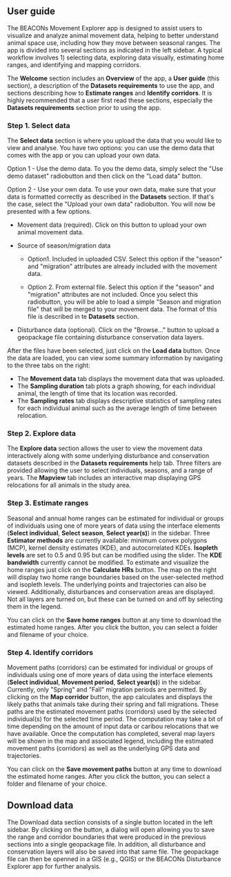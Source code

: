 ## User guide

The BEACONs Movement Explorer app is designed to assist users to visualize and analyze animal movement data, helping to better understand animal space use, including how they move between seasonal ranges. The app is divided into several sections as indicated in the left sidebar. A typical workflow involves 1) selecting data, exploring data visually, estimating home ranges, and identifying and mapping corridors.

The **Welcome** section includes an **Overview** of the app, a **User guide** (this section), a description of the **Datasets requirements** to use the app, and sections describing how to **Estimate ranges** and **Identify corridors**. It is highly recommended that a user first read these sections, especially the **Datasets requirements** section prior to using the app.

### Step 1. Select data

The **Select data** section is where you upload the data that you would like to view and analyse. You have two options: you can use the demo data that comes with the app or you can upload your own data.

Option 1 - Use the demo data. To you the demo data, simply select the "Use demo dataset" radiobutton and then click on the "Load data" button.

Option 2 - Use your own data. To use your own data, make sure that your data is formatted correctly as described in the **Datasets** section. If that's the case, select the "Upload your own data" radiobutton. You will now be presented with a few options.

-   Movement data (required). Click on this button to upload your own animal movement data.

-   Source of season/migration data

    -   Option1. Included in uploaded CSV. Select this option if the "season" and "migration" attributes are already included with the movement data.

    -   Option 2. From external file. Select this option if the "season" and "migration" attributes are not included. Once you select this radiobutton, you will be able to load a simple "Season and migration file" that will be merged to your movement data. The format of this file is described in te **Datasets** section.

-   Disturbance data (optional). Click on the "Browse..." button to upload a geopackage file containing disturbance conservation data layers.

After the files have been selected, just click on the **Load data** button. Once the data are loaded, you can view some summary information by navigating to the three tabs on the right:

-   The **Movement data** tab displays the movement data that was uploaded.
-   The **Sampling duration** tab plots a graph showing, for each individual animal, the length of time that its location was recorded.
-   The **Sampling rates** tab displays descriptive statistics of sampling rates for each individual animal such as the average length of time between relocation.

### Step 2. Explore data

The **Explore data** section allows the user to view the movement data interactively along with some underlying disturbance and conservation datasets described in the **Datasets requirements** help tab. Three filters are provided allowing the user to select individuals, seasons, and a range of years. The **Mapview** tab includes an interactive map displaying GPS relocations for all animals in the study area.

### Step 3. Estimate ranges

Seasonal and annual home ranges can be estimated for individual or groups of individuals using one of more years of data using the interface elements (**Select individual**, **Select season**, **Select year(s)**) in the sidebar. Three **Estimator methods** are currently available: minimum convex polygons (MCP), kernel density estimates (KDE), and autocorrelated KDEs. **Isopleth levels** are set to 0.5 and 0.95 but can be modified using the slider. The **KDE bandwidth** currently cannot be modified. To estimate and visualize the home ranges just click on the **Calculate HRs** button. The map on the right will display two home range boundaries based on the user-selected method and isopleth levels. The underlying points and trajectories can also be viewed. Additionally, disturbances and conservation areas are displayed. Not all layers are turned on, but these can be turned on and off by selecting them in the legend.

You can click on the **Save home ranges** button at any time to download the estimated home ranges. After you click the button, you can select a folder and filename of your choice.

### Step 4. Identify corridors

Movement paths (corridors) can be estimated for individual or groups of individuals using one of more years of data using the interface elements (**Select individual**, **Movement period**, **Select year(s)**) in the sidebar. Currently, only "Spring" and "Fall" migration periods are permitted. By clicking on the **Map corridor** button, the app calculates and displays the likely paths that animals take during their spring and fall migrations. These paths are the estimated movement paths (corridors) used by the selected individual(s) for the selected time period. The computation may take a bit of time depending on the amount of input data or caribou relocations that we have available. Once the computation has completed, several map layers will be shown in the map and associated legend, including the estimated movement paths (corridors) as well as the underlying GPS data and trajectories.

You can click on the **Save movement paths** button at any time to download the estimated home ranges. After you click the button, you can select a folder and filename of your choice.

## Download data

The Download data section consists of a single button located in the left sidebar. By clicking on the button, a dialog will open allowing you to save the range and corridor boundaries that were produced in the previous sections into a single geopackage file. In addition, all disturbance and conservation layers will also be saved into that same file. The geopackage file can then be openned in a GIS (e.g., QGIS) or the BEACONs Disturbance Explorer app for further analysis.